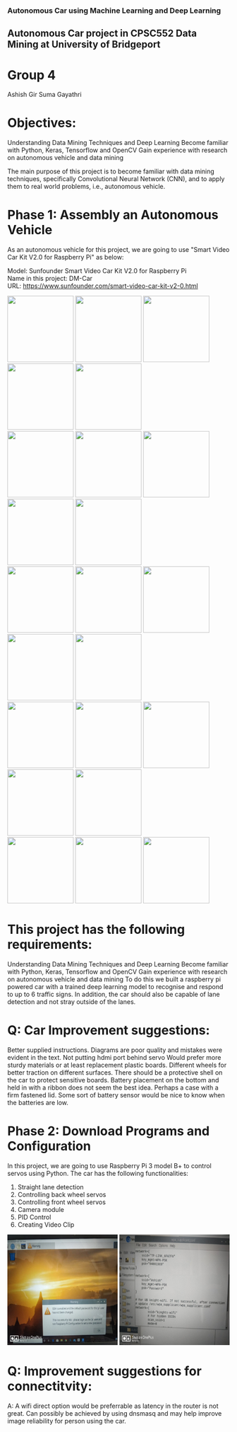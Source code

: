 ### Autonomous Car using Machine Learning and Deep Learning
## Autonomous Car project in CPSC552 Data Mining at University of Bridgeport

# Group 4
Ashish Gir 
Suma
Gayathri

# Objectives:

Understanding Data Mining Techniques and Deep Learning
Become familiar with Python, Keras, Tensorflow and OpenCV
Gain experience with research on autonomous vehicle and data mining

The main purpose of this project is to become familiar with data mining techniques, specifically Convolutional Neural Network (CNN), and to apply them to real world problems, i.e., autonomous vehicle.

# Phase 1: Assembly an Autonomous Vehicle

As an autonomous vehicle for this project, we are going to use "Smart Video Car Kit V2.0 for Raspberry Pi" as below:

Model: Sunfounder Smart Video Car Kit V2.0 for Raspberry Pi <br>
Name in this project: DM-Car <br>
URL: https://www.sunfounder.com/smart-video-car-kit-v2-0.html

<img src="Images/1.jpg" height="150" width="150"> <img src="Images/2.jpg" height="150" width="150"> <img src="Images/3.jpg" height="150" width="150"> <img src="Images/4.jpg" height="150" width="150"> <img src="Images/5.jpg" height="150" width="150">
<br><img src="Images/6.jpg" height="150" width="150"> <img src="Images/7.jpg" height="150" width="150"> <img src="Images/8.jpg" height="150" width="150"> <img src="Images/9.jpg" height="150" width="150"> <img src="Images/10.jpg" height="150" width="150">
<br>
<img src="Images/11.jpg" height="150" width="150"> <img src="Images/12.jpg" height="150" width="150"> <img src="Images/13.jpg" height="150" width="150"> <img src="Images/14.jpg" height="150" width="150"> <img src="Images/15.jpg" height="150" width="150">
<br> <img src="Images/16.jpg" height="150" width="150"> <img src="Images/17.jpg" height="150" width="150"> <img src="Images/18.jpg" height="150" width="150"> <img src="Images/19.jpg" height="150" width="150"> <img src="Images/20.jpg" height="150" width="150">
<br> <img src="Images/21.jpg" height="150" width="150"> <img src="Images/22.jpg" height="150" width="150"> <img src="Images/23.jpg" height="150" width="150">
<br>



# This project has the following requirements:
Understanding Data Mining Techniques and Deep Learning
Become familiar with Python, Keras, Tensorflow and OpenCV
Gain experience with research on autonomous vehicle and data mining
To do this we built a raspberry pi powered car with a trained deep learning model to recognise and respond to up to 6 traffic signs. In addition, the car should also be capable of lane detection and not stray outside of the lanes.

# Q: Car Improvement suggestions:
Better supplied instructions. Diagrams are poor quality and mistakes were evident in the text.
Not putting hdmi port behind servo
Would prefer more sturdy materials or at least replacement plastic boards.
Different wheels for better traction on different surfaces.
There should be a protective shell on the car to protect sensitive boards.
Battery placement on the bottom and held in with a ribbon does not seem the best idea. Perhaps a case with a firm fastened lid.
Some sort of battery sensor would be nice to know when the batteries are low.

# Phase 2: Download Programs and Configuration
In this project, we are going to use Raspberry Pi 3 model B+ to control servos using Python.
The car has the following functionalities:

1. Straight lane detection
2. Controlling back wheel servos
3. Controlling front wheel servos
4. Camera module
5. PID Control
6. Creating Video Clip

<img src="Images/24.jpg" height="250" width="250"> <img src="Images/25.jpg" height="250" width="250"><br>

# Q: Improvement suggestions for connectitvity:
A: A wifi direct option would be preferrable as latency in the router is not great.
Can possibly be achieved by using dnsmasq and may help improve image reliability for person using the car.
